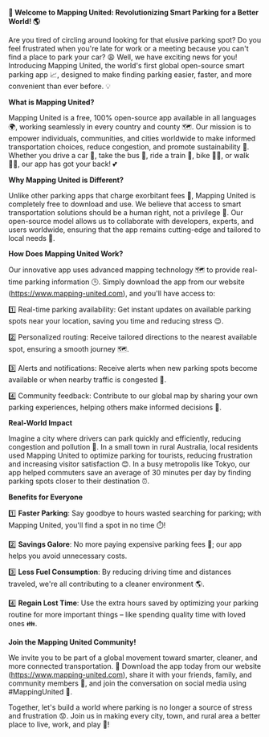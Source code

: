 **🚀 Welcome to Mapping United: Revolutionizing Smart Parking for a Better World! 🌎**

Are you tired of circling around looking for that elusive parking spot? Do you feel frustrated when you're late for work or a meeting because you can't find a place to park your car? 😩 Well, we have exciting news for you! Introducing Mapping United, the world's first global open-source smart parking app 📈, designed to make finding parking easier, faster, and more convenient than ever before. 💡

**What is Mapping United?**

Mapping United is a free, 100% open-source app available in all languages 🌍, working seamlessly in every country and county 🗺️. Our mission is to empower individuals, communities, and cities worldwide to make informed transportation choices, reduce congestion, and promote sustainability 🌟. Whether you drive a car 🚗, take the bus 🚌, ride a train 🚂, bike 🚴‍♀️, or walk 🚶‍♂️, our app has got your back! 💕

**Why Mapping United is Different?**

Unlike other parking apps that charge exorbitant fees 🤑, Mapping United is completely free to download and use. We believe that access to smart transportation solutions should be a human right, not a privilege 💪. Our open-source model allows us to collaborate with developers, experts, and users worldwide, ensuring that the app remains cutting-edge and tailored to local needs 🔧.

**How Does Mapping United Work?**

Our innovative app uses advanced mapping technology 🗺️ to provide real-time parking information 🕒. Simply download the app from our website (https://www.mapping-united.com), and you'll have access to:

1️⃣ Real-time parking availability: Get instant updates on available parking spots near your location, saving you time and reducing stress 😌.

2️⃣ Personalized routing: Receive tailored directions to the nearest available spot, ensuring a smooth journey 🗺️.

3️⃣ Alerts and notifications: Receive alerts when new parking spots become available or when nearby traffic is congested 🚨.

4️⃣ Community feedback: Contribute to our global map by sharing your own parking experiences, helping others make informed decisions 🤝.

**Real-World Impact**

Imagine a city where drivers can park quickly and efficiently, reducing congestion and pollution 🌱. In a small town in rural Australia, local residents used Mapping United to optimize parking for tourists, reducing frustration and increasing visitor satisfaction 😊. In a busy metropolis like Tokyo, our app helped commuters save an average of 30 minutes per day by finding parking spots closer to their destination ⏰.

**Benefits for Everyone**

1️⃣ **Faster Parking**: Say goodbye to hours wasted searching for parking; with Mapping United, you'll find a spot in no time ⏱️!

2️⃣ **Savings Galore**: No more paying expensive parking fees 🤑; our app helps you avoid unnecessary costs.

3️⃣ **Less Fuel Consumption**: By reducing driving time and distances traveled, we're all contributing to a cleaner environment 🌎.

4️⃣ **Regain Lost Time**: Use the extra hours saved by optimizing your parking routine for more important things – like spending quality time with loved ones 👪.

**Join the Mapping United Community!**

We invite you to be part of a global movement toward smarter, cleaner, and more connected transportation. 🌟 Download the app today from our website (https://www.mapping-united.com), share it with your friends, family, and community members 🤝, and join the conversation on social media using #MappingUnited 📱.

Together, let's build a world where parking is no longer a source of stress and frustration 😟. Join us in making every city, town, and rural area a better place to live, work, and play 🌈!